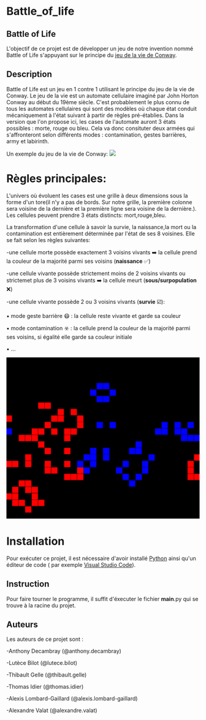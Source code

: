 # Battle_of_life


## Battle of Life

L'objectif de ce projet est de développer un jeu de notre invention nommé Battle of Life s'appuyant sur le principe du [jeu de la vie de Conway](https://www.google.com/url?sa=t&rct=j&q=&esrc=s&source=web&cd=&cad=rja&uact=8&ved=2ahUKEwi80qqi7K37AhVIhv0HHcgUC1YQFnoECBEQAQ&url=https%3A%2F%2Ffr.wikipedia.org%2Fwiki%2FJeu_de_la_vie&usg=AOvVaw24h90rHeSmjYpuCat_8q8M).

## Description

Battle of Life est un jeu en 1 contre 1 utilisant le principe du jeu de la vie de Conway. Le jeu de la vie est un automate cellulaire imaginé par John Horton Conway au début du 19ème siècle. C'est probablement le plus connu de tous les automates cellulaires qui sont des modèles où chaque état conduit mécaniquement à l'état suivant à partir de règles pré-établies. Dans la version que l'on propose ici, les cases de l'automate auront 3 états possibles : morte, rouge ou bleu. Cela va donc consituter deux armées qui s'affronteront selon différents modes : contamination, gestes barrières, army et labirinth.

Un exemple du jeu de la vie de Conway:
![](https://sceeker.com/it/conway/images/2.gif)

# Règles principales:
L'univers où évoluent les cases est une grille à deux dimensions sous la forme d'un tore(il n'y a pas de bords. Sur notre grille, la première colonne sera voisine de la dernière et la première ligne sera voisine de la dernière.). Les cellules peuvent prendre 3 états distincts: mort,rouge,bleu. 

La transformation d'une cellule à savoir la survie, la naissance,la mort ou la contamination est entièrement déterminée par l'état de ses 8 voisines. Elle se fait selon les règles suivantes:
    
-une cellule morte possède exactement 3 voisins vivants :arrow_right: la cellule prend la couleur de la majorité parmi ses voisins (**naissance** :white_check_mark:)
    
-une cellule vivante possède strictement moins de 2 voisins vivants ou strictemet plus de 3 voisins vivants :arrow_right: la cellule meurt (**sous/surpopulation** :x:)

-une cellule vivante possède 2 ou 3 voisins vivants (**survie** :ballot_box_with_check:):

:black_small_square: mode geste barrière :mask: : la cellule reste vivante et garde sa couleur 

:black_small_square: mode contamination :biohazard: : la cellule prend la couleur de la majorité parmi ses voisins, si égalité elle garde sa couleur initiale

:black_small_square: ...

![](Animation.gif)
# Installation
Pour exécuter ce projet, il est nécessaire d'avoir installé [Python](https://www.python.org/downloads/) ainsi qu'un éditeur de code ( par exemple [Visual Studio Code](https://github.com/hudelotc/CentraleSupelec_CodingWeeks_2020/blob/main/VisualStudioCode.md)).

## Instruction

Pour faire tourner le programme, il suffit d'éxecuter le fichier __main__.py qui se trouve à la racine du projet.



## Auteurs

Les auteurs de ce projet sont :

-Anthony Decambray (@anthony.decambray)

-Lutèce Bilot (@lutece.bilot)

-Thibault Gelle (@thibault.gelle)

-Thomas Idier (@thomas.idier)

-Alexis Lombard-Gaillard (@alexis.lombard-gaillard)

-Alexandre Valat (@alexandre.valat)

